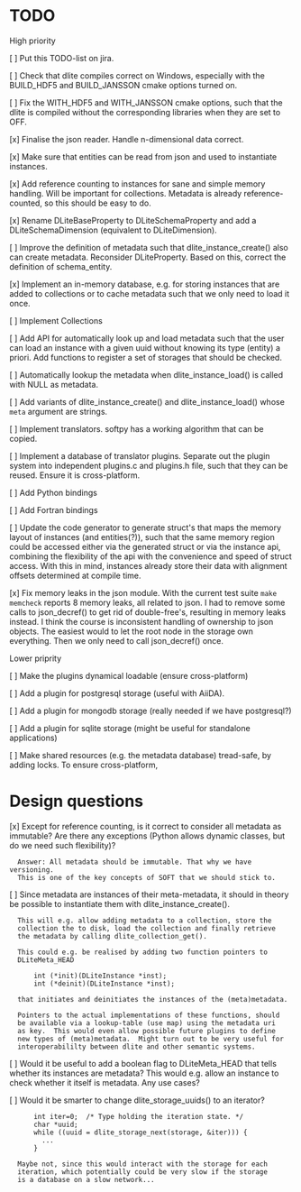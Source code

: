 TODO
====

High priority

  [ ] Put this TODO-list on jira.

  [ ] Check that dlite compiles correct on Windows, especially with the
      BUILD_HDF5 and BUILD_JANSSON cmake options turned on.

  [ ] Fix the WITH_HDF5 and WITH_JANSSON cmake options, such that the
      dlite is compiled without the corresponding libraries when they
      are set to OFF.

  [x] Finalise the json reader.  Handle n-dimensional data correct.

  [x] Make sure that entities can be read from json and used to
      instantiate instances.

  [x] Add reference counting to instances for sane and simple memory
      handling. Will be important for collections.  Metadata is already
      reference-counted, so this should be easy to do.

  [x] Rename DLiteBaseProperty to DLiteSchemaProperty and add a
      DLiteSchemaDimension (equivalent to DLiteDimension).

  [ ] Improve the definition of metadata such that dlite_instance_create()
      also can create metadata.  Reconsider DLiteProperty.  Based on
      this, correct the definition of schema_entity.

  [x] Implement an in-memory database, e.g. for storing instances that
      are added to collections or to cache metadata such that we only
      need to load it once.

  [ ] Implement Collections

  [ ] Add API for automatically look up and load metadata such that the
      user can load an instance with a given uuid without knowing its
      type (entity) a priori.  Add functions to register a set of storages
      that should be checked.

  [ ] Automatically lookup the metadata when dlite_instance_load() is
      called with NULL as metadata.

  [ ] Add variants of dlite_instance_create() and dlite_instance_load()
      whose `meta` argument are strings.

  [ ] Implement translators.  softpy has a working algorithm that can be
      copied.

  [ ] Implement a database of translator plugins.  Separate out the plugin
      system into independent plugins.c and plugins.h file, such that
      they can be reused.  Ensure it is cross-platform.

  [ ] Add Python bindings

  [ ] Add Fortran bindings

  [ ] Update the code generator to generate struct's that maps the
      memory layout of instances (and entities(?)), such that the same
      memory region could be accessed either via the generated struct or
      via the instance api, combining the flexibility of the api with
      the convenience and speed of struct access.  With this in mind,
      instances already store their data with alignment offsets
      determined at compile time.

  [x] Fix memory leaks in the json module. With the current test suite
      ``make memcheck`` reports 8 memory leaks, all related to json. I
      had to remove some calls to json_decref() to get rid of
      double-free's, resulting in memory leaks instead. I think the
      course is inconsistent handling of ownership to json objects. The
      easiest would to let the root node in the storage own everything.
      Then we only need to call json_decref() once.


Lower priprity

  [ ] Make the plugins dynamical loadable (ensure cross-platform)

  [ ] Add a plugin for postgresql storage (useful with AiiDA).

  [ ] Add a plugin for mongodb storage (really needed if we have postgresql?)

  [ ] Add a plugin for sqlite storage (might be useful for standalone
      applications)

  [ ] Make shared resources (e.g. the metadata database) tread-safe,
      by adding locks.  To ensure cross-platform,


Design questions
================

  [x] Except for reference counting, is it correct to consider all
      metadata as immutable?  Are there any exceptions (Python allows
      dynamic classes, but do we need such flexibility)?

      Answer: All metadata should be immutable. That why we have versioning.
      This is one of the key concepts of SOFT that we should stick to.

  [ ] Since metadata are instances of their meta-metadata, it should in
      theory be possible to instantiate them with dlite_instance_create().

      This will e.g. allow adding metadata to a collection, store the
      collection the to disk, load the collection and finally retrieve
      the metadata by calling dlite_collection_get().

      This could e.g. be realised by adding two function pointers to
      DLiteMeta_HEAD

          int (*init)(DLiteInstance *inst);
          int (*deinit)(DLiteInstance *inst);

      that initiates and deinitiates the instances of the (meta)metadata.

      Pointers to the actual implementations of these functions, should
      be available via a lookup-table (use map) using the metadata uri
      as key.  This would even allow possible future plugins to define
      new types of (meta)metadata.  Might turn out to be very useful for
      interoperabililty between dlite and other semantic systems.

  [ ] Would it be useful to add a boolean flag to DLiteMeta_HEAD that
      tells whether its instances are metadata?  This would e.g. allow
      an instance to check whether it itself is metadata.  Any use cases?

  [ ] Would it be smarter to change dlite_storage_uuids() to an iterator?

          int iter=0;  /* Type holding the iteration state. */
          char *uuid;
          while ((uuid = dlite_storage_next(storage, &iter))) {
            ...
          }

      Maybe not, since this would interact with the storage for each
      iteration, which potentially could be very slow if the storage
      is a database on a slow network...
